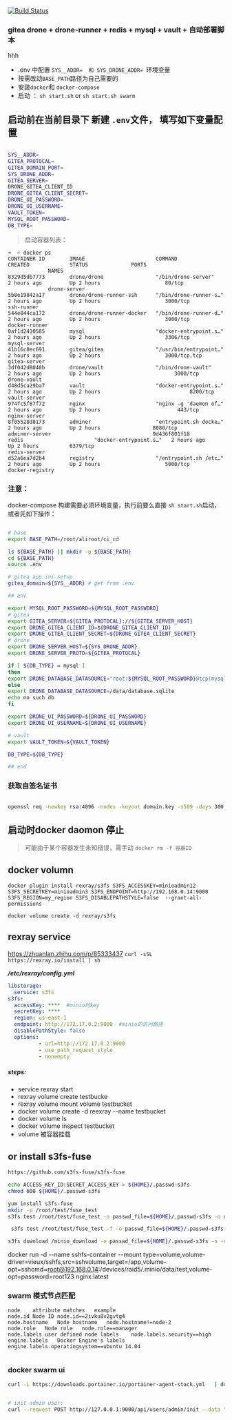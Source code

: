 [![Build Status](https://drone.jyao.xyz/api/badges/jyao/gitea_drone_vault_auto/status.svg)](https://drone.jyao.xyz/jyao/gitea_drone_vault_auto)

### gitea  drone + drone-runner + redis + mysql + vault + 自动部署脚本
hhh

* .env 中配置 `SYS__ADDR=  和 SYS_DRONE_ADDR= `环境变量
* 按需改动`BASE_PATH`路径为自己需要的
* 安装`docker`和 `docker-compose`
* 启动 ： `sh start.sh` or `sh start.sh swarm`

## 启动前在当前目录下 新建 `.env`文件， 填写如下变量配置
 ```bash

SYS__ADDR=
GITEA_PROTOCAL=
GITEA_DOMAIN_PORT=
SYS_DRONE_ADDR=
GITEA_SERVER=
DRONE_GITEA_CLIENT_ID
DRONE_GITEA_CLIENT_SECRET=
DRONE_UI_PASSWORD=
DRONE_UI_USERNAME=
VAULT_TOKEN=
MYSQL_ROOT_PASSWORD=
DB_TYPE=
 ```


> 启动容器列表：


```
➜  ~ docker ps
CONTAINER ID        IMAGE                       COMMAND                  CREATED             STATUS              PORTS
             NAMES
8329d5db7773        drone/drone                 "/bin/drone-server"      2 hours ago         Up 2 hours                     80/tcp
             drone-server
5b8e19842a17        drone/drone-runner-ssh      "/bin/drone-runner-s…"   2 hours ago         Up 2 hours                     3000/tcp                                     ssh-runner
544e844ca172        drone/drone-runner-docker   "/bin/drone-runner-d…"   2 hours ago         Up 2 hours                     3000/tcp                                     docker-runner
0af1d2410585        mysql                       "docker-entrypoint.s…"   2 hours ago         Up 2 hours                     3306/tcp                           mysql-server
41b16c8ec691        gitea/gitea                 "/usr/bin/entrypoint…"   2 hours ago         Up 2 hours                     3000/tcp,tcp   gitea-server
3df042d8040b        drone/vault                 "/bin/drone-vault"       2 hours ago         Up 2 hours                        3000/tcp                                                    drone-vault
d48d5ca29ba7        vault                       "docker-entrypoint.s…"   2 hours ago         Up 2 hours                             8200/tcp                                      vault-server
974fc5f87f72        nginx                       "nginx -g 'daemon of…"   2 hours ago         Up 2 hours                         443/tcp                    nginx-server
8f05528d8173        adminer                     "entrypoint.sh docke…"   2 hours ago         Up 2 hours                 8080/tcp                                     adminer-server                                 9d436f801f18        redis                       "docker-entrypoint.s…"   2 hours ago         Up 2 hours          6379/tcp                                                    redis-server
d52a6ea7d2b4        registry                    "/entrypoint.sh /etc…"   2 hours ago         Up 2 hours                     5000/tcp                        docker-registry      
```

### 注意：

docker-compose 构建需要必须环境变量，执行前要么直接 `sh start.sh`启动，或者先如下操作：

```bash

# base
export BASE_PATH=/root/aliroot/ci_cd

ls ${BASE_PATH} || mkdir -p ${BASE_PATH}
cd ${BASE_PATH}
source .env

# gitea app.ini setup
gitea_domain=${SYS__ADDR} # get from .env

## env

export MYSQL_ROOT_PASSWORD=${MYSQL_ROOT_PASSWORD}
# gitea 
export GITEA_SERVER=${GITEA_PROTOCAL}://${GITEA_SERVER_HOST}
export DRONE_GITEA_CLIENT_ID=${DRONE_GITEA_CLIENT_ID}
export DRONE_GITEA_CLIENT_SECRET=${DRONE_GITEA_CLIENT_SECRET}
# drone
export DRONE_SERVER_HOST=${SYS_DRONE_ADDR}
export DRONE_SERVER_PROTO=${GITEA_PROTOCAL}

if [ ${DB_TYPE} = mysql ]
then
export DRONE_DATABASE_DATASOURCE="root:${MYSQL_ROOT_PASSWORD}@tcp(mysql-server:3306)/drone?parseTime=true"
else 
export DRONE_DATABASE_DATASOURCE=/data/database.sqlite
echo no such db
fi

export DRONE_UI_PASSWORD=${DRONE_UI_PASSWORD}
export DRONE_UI_USERNAME=${DRONE_UI_USERNAME}

# vault
export VAULT_TOKEN=${VAULT_TOKEN}

DB_TYPE=${DB_TYPE}

## end
```


### 获取自签名证书
 ```bash
 
 openssl req -newkey rsa:4096 -nodes -keyout domain.key -x509 -days 300 -out domain.crt

 ```

 ## 启动时docker daomon 停止

 > 可能由于某个容器发生未知错误，需手动 `docker rm -f 容器ID`


## docker volumn

```
docker plugin install rexray/s3fs S3FS_ACCESSKEY=minioadmin12 S3FS_SECRETKEY=minioadmin3 S3FS_ENDPOINT=http://192.168.0.14:9000 S3FS_REGION=my_region S3FS_DISABLEPATHSTYLE=false  --grant-all-permissions

docker volume create -d rexray/s3fs 

```


## rexray service
https://zhuanlan.zhihu.com/p/85333437
`curl -sSL https://rexray.io/install | sh`

***/etc/rexray/config.yml***

```yml
libstorage:
  service: s3fs
s3fs:
  accessKey: ****  #minio的key
  secretKey: ****
  region: us-east-1
  endpoint: http://172.17.0.2:9000  #minio的访问路径
  disablePathStyle: false
  options:
          - url=http://172.17.0.2:9000
          - use_path_request_style
          - nonempty
```

##### steps:
* service rexray start
* rexray volume create testbucke
* rexray volume mount volume testbucket
* docker volume create -d reexray --name testbucket
* docker volume ls 
* docker volume inspect testbucket
* volume 被容器挂载

## or install s3fs-fuse
```sh
https://github.com/s3fs-fuse/s3fs-fuse

echo ACCESS_KEY_ID:SECRET_ACCESS_KEY > ${HOME}/.passwd-s3fs
chmod 600 ${HOME}/.passwd-s3fs

yum install s3fs-fuse
mkdir -p /root/test/fuse_test
s3fs test /root/test/fuse_test -o passwd_file=${HOME}/.passwd-s3fs -o url=http://10.111.0.90:9000/

 s3fs test /root/test/fuse_test -f -o passwd_file=${HOME}/.passwd-s3fs -s -o nomultipart -o sigv2 -o curldbg -o url=http://10.111.0.90:9000 -o use_path_request_style 

s3fs download /minio_download -o passwd_file=${HOME}/.passwd-s3fs -s -o nomultipart -o sigv2 -o url=http://10.111.0.90:9000 -o use_path_request_style

```


 docker run -d  --name sshfs-container --mount type=volume,volume-driver=vieux/sshfs,src=sshvolume,target=/app,volume-opt=sshcmd=root@192.168.0.14:/devices/raid5/.minio/data/test,volume-opt=password=root123 nginx:latest


 ### swarm 模式节点匹配

 ```
node	attribute matches	example
node.id	Node ID	node.id==2ivku8v2gvtg4
node.hostname	Node hostname	node.hostname!=node-2
node.role	Node role	node.role==manager
node.labels	user defined node labels	node.labels.security==high
engine.labels	Docker Engine's labels	engine.labels.operatingsystem==ubuntu 14.04


```


### docker swarm ui 
```bash
curl -L https://downloads.portainer.io/portainer-agent-stack.yml   | docker stack deploy -c - --prune --with-registry-auth portainer


# init admin user: 
curl --request POST http://127.0.0.1:9000/api/users/admin/init --data "{\"Username\":\"admin\",\"Password\":\"admin@admin\"}"

```
